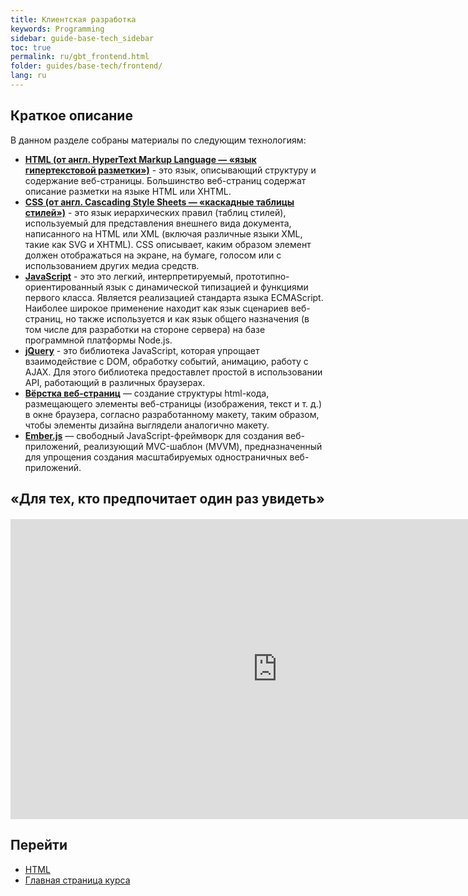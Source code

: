```yaml
---
title: Клиентская разработка
keywords: Programming
sidebar: guide-base-tech_sidebar
toc: true
permalink: ru/gbt_frontend.html
folder: guides/base-tech/frontend/
lang: ru
---
```


## Краткое описание

В данном разделе собраны материалы по следующим технологиям:

* [**HTML (от англ. HyperText Markup Language — «язык гипертекстовой разметки»)**](gbt_html.html) - это язык, описывающий структуру и содержание веб-страницы. Большинство веб-страниц содержат описание разметки на языке HTML или XHTML.
* [**CSS (от англ. Cascading Style Sheets — «каскадные таблицы стилей»)**](gbt_css.html) - это язык иерархических правил (таблиц стилей), используемый для представления внешнего вида документа, написанного на HTML или XML (включая различные языки XML, такие как SVG и XHTML). CSS описывает, каким образом элемент должен отображаться на экране, на бумаге, голосом или с использованием других медиа средств.
* [**JavaScript**](gbt_javascript.html) - это это легкий, интерпретируемый, прототипно-ориентированный язык с динамической типизацией и функциями первого класса. Является реализацией стандарта языка ECMAScript. Наиболее широкое применение находит как язык сценариев веб-страниц, но также используется и как язык общего назначения (в том числе для разработки на стороне сервера) на базе программной платформы Node.js.
* [**jQuery**](gbt_jquery.html) - это библиотека JavaScript, которая упрощает взаимодействие с DOM, обработку событий, анимацию, работу с AJAX. Для этого библиотека предоставлет простой в использовании API, работающий в различных браузерах.
* [**Вёрстка веб-страниц**](gbt_layout.html) — создание структуры html-кода, размещающего элементы веб-страницы (изображения, текст и т. д.) в окне браузера, согласно разработанному макету, таким образом, чтобы элементы дизайна выглядели аналогично макету.
* [**Ember.js**](gbt_emberjs.html) — свободный JavaScript-фреймворк для создания веб-приложений, реализующий MVC-шаблон (MVVM), предназначенный для упрощения создания масштабируемых одностраничных веб-приложений.

## «Для тех, кто предпочитает один раз увидеть»

<div class="thumb-wrap" style="margin-top: 20px; margin-bottom: 20px">
    <iframe width="854" height="480" src="https://www.youtube.com/embed/Y_ftPixjeLk?list=PLlhqsC7hBaSezv_J4znt-NbFq4MCzcYzk" frameborder="0" allowfullscreen></iframe>
</div>

## Перейти

* [HTML](gbt_html.html)
* [Главная страница курса](gbt_landing-page.html)